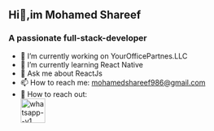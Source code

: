 ## Hi👋,im Mohamed Shareef
<!--**Mohamed-Shareef/Mohamed-Shareef** is a ✨ _special_ ✨ repository because its `README.md` (this file) appears on your GitHub profile.-->
### A passionate full-stack-developer 

- 🔭 I’m currently working on YourOfficePartnes.LLC
- 🌱 I’m currently learning React Native
- 💬 Ask me about ReactJs
- 📫 How to reach me: mohamedshareef986@gmail.com
- 📲 How to reach out:
 <br><img width="48" height="48" src="https://img.icons8.com/color/48/whatsapp--v1.png" alt="whatsapp--v1"/>


